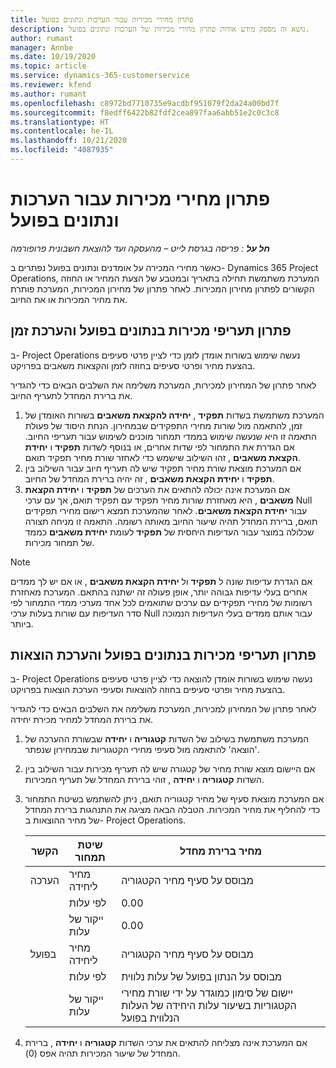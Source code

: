 ```yaml
---
title: פתרון מחירי מכירות עבור הערכות ונתונים בפועל
description: נושא זה מספק מידע אודות פתרון מחירי מכירות של הערכות ונתונים בפועל.
author: rumant
manager: Annbe
ms.date: 10/19/2020
ms.topic: article
ms.service: dynamics-365-customerservice
ms.reviewer: kfend
ms.author: rumant
ms.openlocfilehash: c8972bd7710735e9acdbf951079f2da24a00bd7f
ms.sourcegitcommit: f8edff6422b82fdf2cea897faa6abb51e2c0c3c8
ms.translationtype: HT
ms.contentlocale: he-IL
ms.lasthandoff: 10/21/2020
ms.locfileid: "4087935"
---
```

# <a name="resolving-sales-prices-for-estimates-and-actuals"></a>פתרון מחירי מכירות עבור הערכות ונתונים בפועל

_**חל על** : פריסה בגרסת לייט – מהעסקה ועד להוצאת חשבונית פרופורמה_

כאשר מחירי המכירה על אומדנים ונתונים בפועל נפתרים ב- Dynamics 365 Project Operations, המערכת משתמשת תחילה בתאריך ובמטבע של הצעת המחיר או החוזה הקשורים לפתרון מחירון המכירות. לאחר פתרון של מחירון המכירות, המערכת פותרת את מחיר המכירות או את החיוב.

## <a name="resolve-sales-rates-on-actual-and-estimate-lines-for-time"></a>פתרון תעריפי מכירות בנתונים בפועל והערכת זמן

ב- Project Operations נעשה שימוש בשורות אומדן לזמן כדי לציין פרטי סעיפים בהצעת מחיר ופרטי סעיפים בחוזה לזמן והקצאות משאבים בפרויקט.

לאחר פתרון של המחירון למכירות, המערכת משלימה את השלבים הבאים כדי להגדיר את ברירת המחדל לתעריף החיוב.

1. המערכת משתמשת בשדות **תפקיד** , **יחידה להקצאת משאבים** בשורות האומדן של זמן, להתאמה מול שורות מחירי התפקידים שבמחירון. הנחת היסוד של פעולת התאמה זו היא שנעשה שימוש בממדי תמחור מוכנים לשימוש עבור תעריפי החיוב. אם הגדרת את התמחור לפי שדות אחרים, או בנוסף לשדות **תפקיד** ו **יחידת הקצאת משאבים** , זהו השילוב שישמש כדי לאחזר שורת מחיר תפקיד תואם.
2. אם המערכת מוצאת שורת מחיר תפקיד שיש לה תעריף חיוב עבור השילוב בין **תפקיד** ו **יחידת הקצאת משאבים** , זה יהיה ברירת המחדל של החיוב.
3. אם המערכת אינה יכולה להתאים את הערכים של **תפקיד** ו **יחידת הקצאת משאבים** , היא מאחזרת שורות מחיר תפקיד עם תפקיד תואם, אך עם ערכי Null עבור **יחידת הקצאת משאבים**. לאחר שהמערכת תמצא רישום מחירי תפקידים תואם, ברירת המחדל תהיה שיעור החיוב מאותה רשומה. התאמה זו מניחה תצורה שכלולה במוצר עבור העדיפות היחסית של **תפקיד** לעומת **יחידת משאבים** כממד של תמחור מכירות.

> [!NOTE]
> אם הגדרת עדיפות שונה ל **תפקיד** ול **יחידת הקצאת משאבים** , או אם יש לך ממדים אחרים בעלי עדיפות גבוהה יותר, אופן פעולה זה ישתנה בהתאם. המערכת מאחזרת רשומות של מחירי תפקידים עם ערכים שתואמים לכל אחד מערכי ממדי התמחור לפי סדר העדיפות עם שורות בעלות ערכי Null עבור אותם ממדים בעלי העדיפות הנמוכה ביותר.

## <a name="resolve-sales-rates-on-actual-and-estimate-lines-for-expense"></a>פתרון תעריפי מכירות בנתונים בפועל והערכת הוצאות

ב- Project Operations נעשה שימוש בשורות אומדן להוצאה כדי לציין פרטי סעיפים בהצעת מחיר ופרטי סעיפים בחוזה להוצאות וסעיפי הערכת הוצאות בפרויקט.

לאחר פתרון של המחירון למכירות, המערכת משלימה את השלבים הבאים כדי להגדיר את ברירת המחדל למחיר מכירת יחידה.

1. המערכת משתמשת בשילוב של השדות **קטגוריה** ו **יחידה** שבשורת ההערכה של 'הוצאה' להתאמה מול סעיפי מחירי הקטגוריות שבמחירון שנפתר.
2. אם היישום מוצא שורת מחיר של קטגורה שיש לה תעריף מכירות עבור השילוב בין השדות **קטגוריה** ו **יחידה** , זוהי ברירת המחדל של תעריף המכירות.
3. אם המערכת מוצאת סעיף של מחיר קטגוריה תואם, ניתן להשתמש בשיטת התמחור כדי להחליף את מחיר המכירות. הטבלה הבאה מציגה את התנהגות ברירת המחדל של מחיר ההוצאות ב- Project Operations.

    | הקשר | שיטת תמחור | מחיר ברירת מחדל |
    | --- | --- | --- |
    | הערכה | מחיר ליחידה | מבוסס על סעיף מחיר הקטגוריה |
    | &nbsp; | לפי עלות | 0.00 |
    | &nbsp; | ייקור של עלות | 0.00 |
    | בפועל | מחיר ליחידה | מבוסס על סעיף מחיר הקטגוריה |
    | &nbsp; | לפי עלות | מבוסס על הנתון בפועל של עלות נלווית |
    | &nbsp; | ייקור של עלות | יישום של סימון כמוגדר על ידי שורת מחירי הקטגוריות בשיעור עלות היחידה של העלות הנלווית בפועל |

4. אם המערכת אינה מצליחה להתאים את ערכי השדות **קטגוריה** ו **יחידה** , ברירת המחדל של שיעור המכירות תהיה אפס (0).
